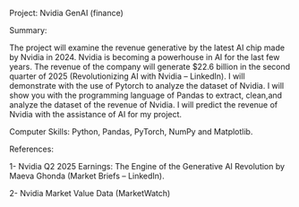 Project: Nvidia GenAI (finance)

Summary:

The project will examine the revenue generative by the latest AI chip made by Nvidia in 2024. Nvidia is becoming a powerhouse in AI for the last few years. The revenue of the company will generate $22.6 billion in the second quarter of 2025 (Revolutionizing AI with Nvidia – LinkedIn). I will demonstrate with the use of Pytorch to analyze the dataset of Nvidia. I will show you with the programming language of Pandas to extract, clean,and analyze the dataset of the revenue of Nvidia.  I will predict the revenue of Nvidia with the assistance of AI for my project.

Computer Skills: Python, Pandas, PyTorch, NumPy and Matplotlib.

References:

1-	Nvidia  Q2 2025 Earnings: The Engine of the Generative AI Revolution by Maeva Ghonda (Market Briefs – LinkedIn).

2-	Nvidia Market Value Data (MarketWatch)


